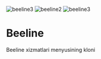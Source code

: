 ![beeline3](https://user-images.githubusercontent.com/119957412/223724318-fc539fe0-04d2-4f79-935a-0644328a09fd.png)
![beeline2](https://user-images.githubusercontent.com/119957412/223724422-14e27998-1c90-4a0f-b59e-089cff194b28.png)
![beeline3](https://user-images.githubusercontent.com/119957412/223724470-5824d0f7-4025-43ee-948c-4029fac36175.png)
# Beeline
Beeline xizmatlari menyusining kloni
